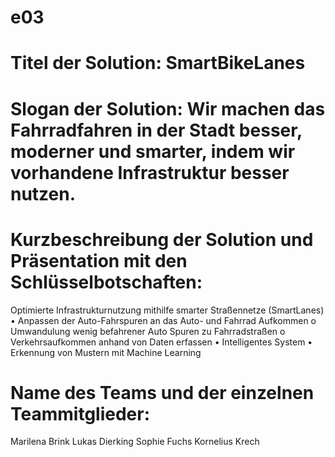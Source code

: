 # e03

# Titel der Solution: SmartBikeLanes

# Slogan der Solution: Wir machen das Fahrradfahren in der Stadt besser, moderner und smarter, indem wir vorhandene Infrastruktur besser nutzen.

# Kurzbeschreibung der Solution und Präsentation mit den Schlüsselbotschaften: 
Optimierte Infrastrukturnutzung mithilfe smarter Straßennetze (SmartLanes)
•	Anpassen der Auto-Fahrspuren an das Auto- und Fahrrad Aufkommen
  o	Umwandulung wenig befahrener Auto Spuren zu Fahrradstraßen
  o	Verkehrsaufkommen anhand von Daten erfassen
•	Intelligentes System 
•	Erkennung von Mustern mit Machine Learning

# Name des Teams und der einzelnen Teammitglieder:
Marilena Brink
Lukas Dierking
Sophie Fuchs
Kornelius Krech


